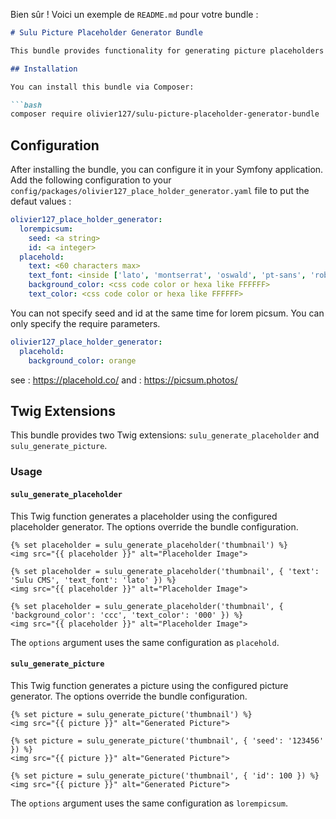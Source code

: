 Bien sûr ! Voici un exemple de `README.md` pour votre bundle :

```markdown
# Sulu Picture Placeholder Generator Bundle

This bundle provides functionality for generating picture placeholders for Sulu CMS.

## Installation

You can install this bundle via Composer:

```bash
composer require olivier127/sulu-picture-placeholder-generator-bundle
```

## Configuration

After installing the bundle, you can configure it in your Symfony application. Add the following configuration to your `config/packages/olivier127_place_holder_generator.yaml` file to put the defaut values :

```yaml
olivier127_place_holder_generator:
  lorempicsum:
    seed: <a string>
    id: <a integer>
  placehold:
    text: <60 characters max>
    text_font: <inside ['lato', 'montserrat', 'oswald', 'pt-sans', 'roboto', 'lora', 'open-sans', 'playfair-display', 'raleway', 'source-sans-pro', 'oswald']>
    background_color: <css code color or hexa like FFFFFF>
    text_color: <css code color or hexa like FFFFFF>
```

You can not specify seed and id at the same time for lorem picsum.
You can only specify the require parameters.
```yaml
olivier127_place_holder_generator:
  placehold:
    background_color: orange
```

see : https://placehold.co/
and : https://picsum.photos/


## Twig Extensions

This bundle provides two Twig extensions: `sulu_generate_placeholder` and `sulu_generate_picture`.

### Usage

#### `sulu_generate_placeholder`

This Twig function generates a placeholder using the configured placeholder generator. The options override the bundle configuration.

```twig
{% set placeholder = sulu_generate_placeholder('thumbnail') %}
<img src="{{ placeholder }}" alt="Placeholder Image">

{% set placeholder = sulu_generate_placeholder('thumbnail', { 'text': 'Sulu CMS', 'text_font': 'lato' }) %}
<img src="{{ placeholder }}" alt="Placeholder Image">

{% set placeholder = sulu_generate_placeholder('thumbnail', { 'background_color': 'ccc', 'text_color': '000' }) %}
<img src="{{ placeholder }}" alt="Placeholder Image">
```

The `options` argument uses the same configuration as `placehold`.

#### `sulu_generate_picture`

This Twig function generates a picture using the configured picture generator. The options override the bundle configuration.

```twig
{% set picture = sulu_generate_picture('thumbnail') %}
<img src="{{ picture }}" alt="Generated Picture">

{% set picture = sulu_generate_picture('thumbnail', { 'seed': '123456' }) %}
<img src="{{ picture }}" alt="Generated Picture">

{% set picture = sulu_generate_picture('thumbnail', { 'id': 100 }) %}
<img src="{{ picture }}" alt="Generated Picture">
```

The `options` argument uses the same configuration as `lorempicsum`.
```

